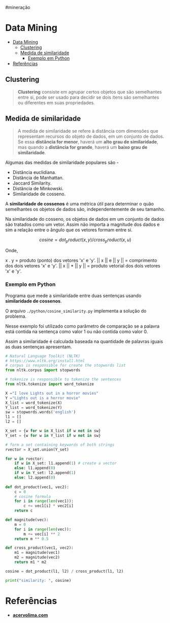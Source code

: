 #mineração
# Data Mining

- [Data Mining](#data-mining)
  - [Clustering](#clustering)
  - [Medida de similaridade](#medida-de-similaridade)
    - [Exemplo em Python](#exemplo-em-python)
- [Referências](#referências)
  
## Clustering

> **Clustering** consiste em agrupar certos objetos que são semelhantes entre si, pode ser usado para decidir se dois itens são semelhantes ou diferentes em suas propriedades.

## Medida de similaridade

> A medida de similaridade se refere à distância com dimensões que representam recursos do objeto de dados, em um conjunto de dados. 
> Se essa **distância for menor**, haverá um **alto grau de similaridade**, mas quando a **distância for grande**, haverá um **baixo grau de similaridade**.

Algumas das medidas de similaridade populares são -

- Distância euclidiana.
- Distância de Manhattan.
- Jaccard Similarity.
- Distância de Minkowski.
- Similaridade de cosseno.

A **similaridade de cossenos** é uma métrica útil para determinar o quão semelhantes os objetos de dados são, independentemente de seu tamanho. 

Na similaridade do cosseno, os objetos de dados em um conjunto de dados são tratados como um vetor. Assim não importa a magnitude dos dados e sim a relação entre o ângulo que os vetores formam entre si.

```math
cosine = dot_product(x, y) / cross_product(x, u)
```

Onde,

x . y = produto (ponto) dos vetores 'x' e 'y'.
|| x || e || y || = comprimento dos dois vetores 'x' e 'y'.
|| x || * || y || = produto vetorial dos dois vetores 'x' e 'y'.

### Exemplo em Python

Programa que mede a similaridade entre duas sentenças usando **similaridade de cossenos**.

O arquivo `./python/cosine_similarity.py` implementa a solução do problema.

Nesse exemplo foi utilizado como parâmetro de comparação se a palavra está contida na sentença como valor 1 ou não contida como valor 0.

Assim a similaridade é calculada baseada na quantidade de palavras iguais as duas sentenças apresentam.

```python
# Natural Language Toolkit (NLTK)
# https://www.nltk.org/install.html
# corpus is responsible for create the stopwords list
from nltk.corpus import stopwords

# tokenize is responsible to tokenize the sentences
from nltk.tokenize import word_tokenize

X ="I love Lights out in a horror movies"
Y ="Lights out is a horror movie"
X_list = word_tokenize(X)
Y_list = word_tokenize(Y)
sw = stopwords.words('english')
l1 = []
l2 = []

X_set = {w for w in X_list if w not in sw}
Y_set = {w for w in Y_list if w not in sw}

# form a set containing keywords of both strings
rvector = X_set.union(Y_set)

for w in rvector:
    if w in X_set: l1.append(1) # create a vector
    else: l1.append(0)
    if w in Y_set: l2.append(1)
    else: l2.append(0)
  
def dot_product(vec1, vec2):
    c = 0
    # cosine formula
    for i in range(len(vec1)):
        c += vec1[i] * vec2[i]
    return c

def magnitude(vec):
    m = 0
    for i in range(len(vec)):
        m += vec[i] ** 2
    return m ** 0.5

def cross_product(vec1, vec2):
    m1 = magnitude(vec1)
    m2 = magnitude(vec2)
    return m1 * m2

cosine = dot_product(l1, l2) / cross_product(l1, l2)

print("similarity: ", cosine)
```

# Referências

- #### [acervolima.com](https://acervolima.com/semelhanca-de-cosseno/)